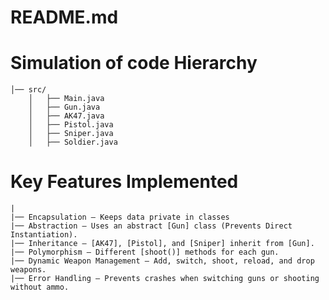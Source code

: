 # README.md

# Simulation of code Hierarchy  

    │── src/
        │   ├── Main.java  
        │   ├── Gun.java
        │   ├── AK47.java
        │   ├── Pistol.java
        │   ├── Sniper.java
        │   ├── Soldier.java

      
# Key Features Implemented
    |
    |── Encapsulation – Keeps data private in classes
    |── Abstraction – Uses an abstract [Gun] class (Prevents Direct Instantiation).
    |── Inheritance – [AK47], [Pistol], and [Sniper] inherit from [Gun].
    |── Polymorphism – Different [shoot()] methods for each gun.
    |── Dynamic Weapon Management – Add, switch, shoot, reload, and drop weapons.
    |── Error Handling – Prevents crashes when switching guns or shooting without ammo.
    
